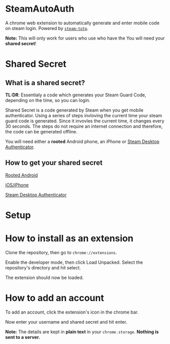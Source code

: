 # SteamAutoAuth
A chrome web extension to automatically generate and enter mobile code on steam login. 
Powered by [`steam-totp`](https://github.com/DoctorMcKay/node-steam-totp/).

**Note:** This will only work for users who use who have the You will need your **shared secret**!

# Shared Secret

## What is a shared secret?
**TL:DR**: Essentialy a code which generates your Steam Guard Code, depending on the time, so you can login. 

Shared Secret is a code generated by Steam when you get mobile authenticator. 
Using a series of steps invloving the current time your steam guard code is generated.
Since it invovles the current time, it changes every 30 seconds.
The steps do not require an internet connection and therefore, the code can be generated offline. 

You will need either a **rooted** Android phone, an iPhone or [Steam Desktop Authenticator](https://github.com/Jessecar96/SteamDesktopAuthenticator).

## How to get your shared secret

[Rooted Android](https://github.com/SteamTimeIdler/stidler/wiki/Getting-your-'shared_secret'-code-for-use-with-Auto-Restarter-on-Mobile-Authentication#getting-shared-secret-from-android-windows)

[iOS/iPhone](https://www.youtube.com/watch?v=23MTKlSPi7Y)

[Steam Desktop Authenticator](https://www.youtube.com/watch?v=JjdOJVSZ9Mo)

# Setup

# How to install as an extension
Clone the repository, then go to `chrome://extensions`.

Enable the developer mode, then click Load Unpacked. Select the repository's directory and hit select.

The extension should now be loaded. 

# How to add an account
To add an account, click the extension's icon in the chrome bar.

Now enter your username and shared secret and hit enter.

**Note:** The details are kept in **plain text** in your `chrome.storage`. **Nothing is sent to a server.**




